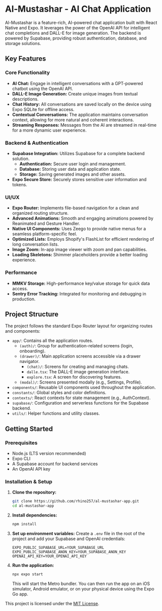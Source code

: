 # Al-Mustashar - AI Chat Application

Al-Mustashar is a feature-rich, AI-powered chat application built with React Native and Expo. It leverages the power of the OpenAI API for intelligent chat completions and DALL-E for image generation. The backend is powered by Supabase, providing robust authentication, database, and storage solutions.

## Key Features

### Core Functionality
- **AI Chat:** Engage in intelligent conversations with a GPT-powered chatbot using the OpenAI API.
- **DALL-E Image Generation:** Create unique images from textual descriptions.
- **Chat History:** All conversations are saved locally on the device using Expo SQLite for offline access.
- **Contextual Conversations:** The application maintains conversation context, allowing for more natural and coherent interactions.
- **Streaming Responses:** Messages from the AI are streamed in real-time for a more dynamic user experience.

### Backend & Authentication
- **Supabase Integration:** Utilizes Supabase for a complete backend solution.
  - **Authentication:** Secure user login and management.
  - **Database:** Storing user data and application state.
  - **Storage:** Saving generated images and other assets.
- **Expo Secure Store:** Securely stores sensitive user information and tokens.

### UI/UX
- **Expo Router:** Implements file-based navigation for a clean and organized routing structure.
- **Advanced Animations:** Smooth and engaging animations powered by Reanimated and Gesture Handler.
- **Native UI Components:** Uses Zeego to provide native menus for a seamless platform-specific feel.
- **Optimized Lists:** Employs Shopify's FlashList for efficient rendering of long conversation lists.
- **Image Zoom:** In-app image viewer with zoom and pan capabilities.
- **Loading Skeletons:** Shimmer placeholders provide a better loading experience.

### Performance
- **MMKV Storage:** High-performance key/value storage for quick data access.
- **Sentry Error Tracking:** Integrated for monitoring and debugging in production.

## Project Structure

The project follows the standard Expo Router layout for organizing routes and components:

- `app/`: Contains all the application routes.
  - `(auth)/`: Group for authentication-related screens (login, onboarding).
  - `(drawer)/`: Main application screens accessible via a drawer navigator.
    - `(chat)/`: Screens for creating and managing chats.
    - `dalle.tsx`: The DALL-E image generation interface.
    - `explore.tsx`: A screen for discovering features.
  - `(modal)/`: Screens presented modally (e.g., Settings, Profile).
- `components/`: Reusable UI components used throughout the application.
- `constants/`: Global styles and color definitions.
- `contexts/`: React contexts for state management (e.g., AuthContext).
- `supabase/`: Configuration and serverless functions for the Supabase backend.
- `utils/`: Helper functions and utility classes.

## Getting Started

### Prerequisites
- Node.js (LTS version recommended)
- Expo CLI
- A Supabase account for backend services
- An OpenAI API key

### Installation & Setup

1.  **Clone the repository:**
    ```bash
    git clone https://github.com/rhino257/al-mustashar-app.git
    cd al-mustashar-app
    ```

2.  **Install dependencies:**
    ```bash
    npm install
    ```

3.  **Set up environment variables:**
    Create a `.env` file in the root of the project and add your Supabase and OpenAI credentials:
    ```
    EXPO_PUBLIC_SUPABASE_URL=YOUR_SUPABASE_URL
    EXPO_PUBLIC_SUPABASE_ANON_KEY=YOUR_SUPABASE_ANON_KEY
    OPENAI_API_KEY=YOUR_OPENAI_API_KEY
    ```

4.  **Run the application:**
    ```bash
    npx expo start
    ```
    This will start the Metro bundler. You can then run the app on an iOS simulator, Android emulator, or on your physical device using the Expo Go app.



This project is licensed under the [MIT License](./LICENSE).

